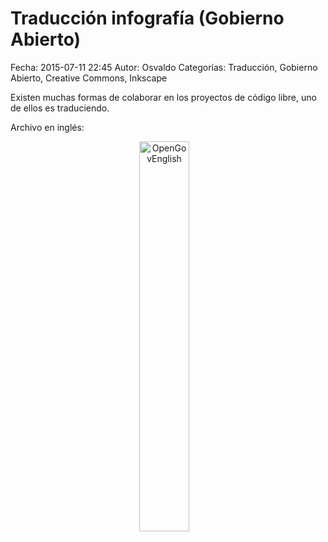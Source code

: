 Traducción infografía (Gobierno Abierto)
==================================

Fecha: 2015-07-11 22:45
Autor: Osvaldo
Categorías: Traducción, Gobierno Abierto, Creative Commons, Inkscape

Existen muchas formas de colaborar en los proyectos de código libre, uno de ellos es traduciendo.

<!-- break -->

Archivo en inglés:

<center>
<img class="img-responsive" style="width:40%;height:auto;margin-right:12px;" src="https://upload.wikimedia.org/wikipedia/commons/0/02/Open_government_schema.jpg" alt="OpenGovEnglish" width="325" height="250">
</center>